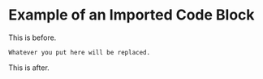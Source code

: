 # Example of an Imported Code Block

This is before.

``` {#theid .class1 .class2 input-file=package.json}
Whatever you put here will be replaced.
```

This is after.
